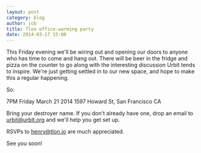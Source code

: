 ```yaml
--- 
layout: post 
category: blog 
author: jcb 
title: Tlon office-warming party
date: 2014-03-17 15:00 
---
```


This Friday evening we'll be wiring out and opening our doors to anyone who has time to come and hang out. There will be beer in the fridge and pizza on the counter to go along with the interesting discussion Urbit tends to inspire. We're just getting settled in to our new space, and hope to make this a regular happening. 

So:

7PM Friday March 21 2014
1597 Howard St, San Francisco CA

Bring your destroyer name. If you don't already have one, drop an email to urbit@urbit.org and we'll help you get set up.

RSVPs to henry@tlon.io are much appreciated. 

See you soon!
